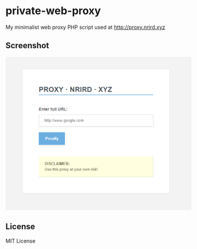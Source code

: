 # private-web-proxy

My minimalist web proxy PHP script used at http://proxy.nrird.xyz

## Screenshot

![Screenshot](screenshot2.png)

## License

MIT License
